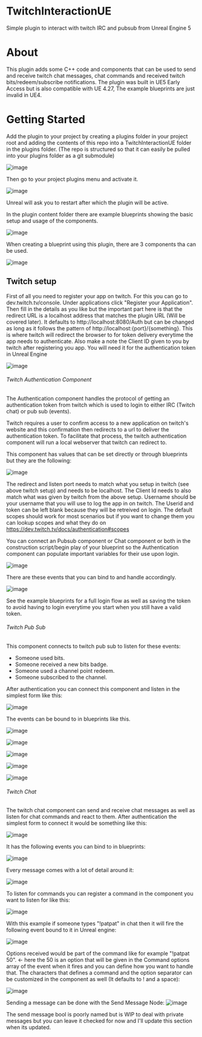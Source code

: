 # TwitchInteractionUE
Simple plugin to interact with twitch IRC and pubsub from Unreal Engine 5

# About
This plugin adds some C++ code and components that can be used to send and receive twitch chat messages, chat commands and received twitch bits/redeem/subscribe notifications.
The plugin was built in UE5 Early Access but is also compatible with UE 4.27, The example blueprints are just invalid in UE4.

# Getting Started

Add the plugin to your project by creating a plugins folder in your project root and adding the contents of this repo into a TwitchInteractionUE folder in the plugins folder.
(The repo is structured so that it can easily be pulled into your plugins folder as a git submodule)

![image](https://user-images.githubusercontent.com/24256332/148518008-b3d0d1df-7cb0-4e9d-8e14-a45467428e8e.png)

Then go to your project plugins menu and activate it.

![image](https://user-images.githubusercontent.com/24256332/148518243-a52b4352-3cf0-4c4f-852e-197f3e8101ae.png)

Unreal will ask you to restart after which the plugin will be active.

In the plugin content folder there are example blueprints showing the basic setup and usage of the components.

![image](https://user-images.githubusercontent.com/24256332/148520339-d5dfccd0-abad-4700-9614-a8bcae956ab4.png)

When creating a blueprint using this plugin, there are 3 components tha can be used.

![image](https://user-images.githubusercontent.com/24256332/148520579-b7974438-0abe-4db7-9483-74cf90d19470.png)

## Twitch setup

First of all you need to register your app on twitch. For this you can go to dev.twitch.tv/console. Under applications click "Register your Application".
Then fill in the details as you like but the important part here is that the redirect URL is a localhost address that matches the plugin URL (Will be covered later). It defaults to http://localhost:8080/Auth but can be changed as long as it follows the pattern of http://localhost:{port}/{something}. This is where twitch will redirect the browser to for token delivery everytime the app needs to authenticate.
Also make a note the Client ID given to you by twitch after registering you app. You will need it for the authentication token in Unreal Engine

![image](https://user-images.githubusercontent.com/24256332/148522651-73f18288-4c2d-4726-ad8a-27939ce01cf1.png)

###### Twitch Authentication Component
The Authentication component handles the protocol of getting an authentication token from twitch which is used to login to either IRC (Twitch chat) or pub sub (events).

Twitch requires a user to confirm access to a new application on twitch's website and this confirmation then redirects to a url to deliver the authentication token. To facilitate that process, the twitch authentication component will run a local webserver that twitch can redirect to.

This component has values that can be set directly or through blueprints but they are the following:

![image](https://user-images.githubusercontent.com/24256332/148523153-342a9533-d6b8-480d-a429-d764d775b893.png)

The redirect and listen port needs to match what you setup in twitch (see above twitch setup) and needs to be localhost. 
The Client Id needs to also match what was given by twitch from the above setup. 
Username should be your username that you will use to log the app in on twitch. 
The Userid and token can be left blank because they will be retreived on login.
The default scopes should work for most scenarios but if you want to change them you can lookup scopes and what they do on https://dev.twitch.tv/docs/authentication#scopes

You can connect an Pubsub component or Chat component or both in the construction script/begin play of your blueprint so the Authentication component can populate important variables for their use upon login.

![image](https://user-images.githubusercontent.com/24256332/148524126-96d6834d-a78d-4b58-aa86-c76d505986cd.png)

There are these events that you can bind to and handle accordingly.

![image](https://user-images.githubusercontent.com/24256332/148524374-5e60e48f-0383-4e35-96b0-8d1c2cae108b.png)

See the example blueprints for a full login flow as well as saving the token to avoid having to login everytime you start when you still have a valid token.

###### Twitch Pub Sub

This component connects to twitch pub sub to listen for these events:
- Someone used bits.
- Someone received a new bits badge.
- Someone used a channel point redeem.
- Someone subscribed to the channel.

After authentication you can connect this component and listen in the simplest form like this:

![image](https://user-images.githubusercontent.com/24256332/148525824-c6a8dc77-c514-40ec-9bb6-0c235e997a83.png)

The events can be bound to in blueprints like this.

![image](https://user-images.githubusercontent.com/24256332/148525319-98ed6e3c-6c06-4dc1-bc87-8dbddb98ed17.png)

![image](https://user-images.githubusercontent.com/24256332/148525412-c7a14ada-aca1-4282-bfb0-89c9de72fdb6.png)

![image](https://user-images.githubusercontent.com/24256332/148525544-b9f9f325-d500-4164-b3e4-071601afa099.png)

![image](https://user-images.githubusercontent.com/24256332/148525348-c938df3c-33dc-4a83-a434-8f77deff0a41.png)

![image](https://user-images.githubusercontent.com/24256332/148525581-48fe9ca8-193b-4d30-b0e4-5dc421675faa.png)


###### Twitch Chat

The twitch chat component can send and receive chat messages as well as listen for chat commands and react to them.
After authentication the simplest form to connect it would be something like this:

![image](https://user-images.githubusercontent.com/24256332/148526214-faf2a91e-f453-45ca-a434-d44ede6d068d.png)

It has the following events you can bind to in blueprints:

![image](https://user-images.githubusercontent.com/24256332/148526360-de5470aa-f8b3-46d1-97cd-a6a648d6fca3.png)

Every message comes with a lot of detail around it:

![image](https://user-images.githubusercontent.com/24256332/148526521-c701bbc5-1afb-47d8-a761-ebac3b12b35d.png)

To listen for commands you can register a command in the component you want to listen for like this:

![image](https://user-images.githubusercontent.com/24256332/148526686-77b42a06-5b25-4fcd-a739-74e8fc163ac7.png)

With this example if someone types "!patpat" in chat then it will fire the following event bound to it in Unreal engine:

![image](https://user-images.githubusercontent.com/24256332/148526863-90b62f24-9296-45ed-8cbd-3b579dd0d521.png)

Options received would be part of the command like for example "!patpat 50". <- here the 50 is an option that will be given in the Command options array of the event when it fires and you can define how you want to handle that.
The characters that defines a command and the option separator can be customized in the component as well (It defaults to ! and a space):

![image](https://user-images.githubusercontent.com/24256332/148527335-219a3e1a-c62e-48fb-87eb-8c992e42a384.png)

Sending a message can be done with the Send Message Node:
![image](https://user-images.githubusercontent.com/24256332/148527608-222b44f3-2ef9-4308-acb6-78debb2c17ec.png)

The send message bool is poorly named but is WIP to deal with private messages but you can leave it checked for now and I'll update this section when its updated.
